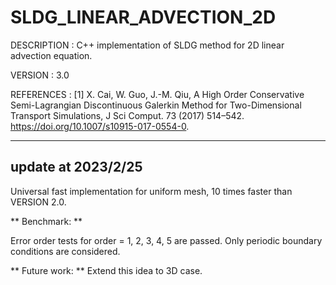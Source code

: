 # SLDG_LINEAR_ADVECTION_2D

DESCRIPTION : C++ implementation of SLDG method for 2D linear advection equation.

VERSION     : 3.0

REFERENCES  : 
[1] X. Cai, W. Guo, J.-M. Qiu, A High Order Conservative Semi-Lagrangian Discontinuous Galerkin Method for Two-Dimensional Transport Simulations, J Sci Comput. 73 (2017) 514–542. https://doi.org/10.1007/s10915-017-0554-0.

---

## update at 2023/2/25

Universal fast implementation for uniform mesh, 10 times faster than VERSION 2.0.

** Benchmark: ** 

Error order tests for order = 1, 2, 3, 4, 5 are passed. 
Only periodic boundary conditions are considered.

** Future work: **
Extend this idea to 3D case.


